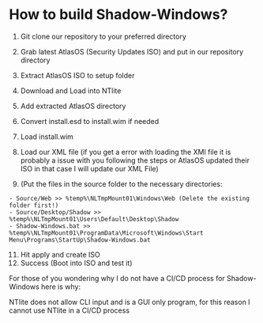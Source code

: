 # How to build Shadow-Windows?

1. Git clone our repository to your preferred directory
2. Grab latest AtlasOS (Security Updates ISO) and put in our repository directory
3. Extract AtlasOS ISO to setup folder
4. Download and Load into NTlite
5. Add extracted AtlasOS directory
6. Convert install.esd to install.wim if needed
7. Load install.wim
8. Load our XML file (if you get a error with loading the XMl file it is probably a issue with you following the steps or AtlasOS updated their ISO in that case I will update our XML File)

9. (Put the files in the source folder to the necessary directories:

```
- Source/Web >> %temp%\NLTmpMount01\Windows\Web (Delete the existing folder first!)
- Source/Desktop/Shadow >> %temp%\NLTmpMount01\Users\Default\Desktop\Shadow
- Shadow-Windows.bat >> %temp%\NLTmpMount01\ProgramData\Microsoft\Windows\Start Menu\Programs\StartUp\Shadow-Windows.bat

```

11. Hit apply and create ISO
12. Success (Boot into ISO and test it)

For those of you wondering why I do not have a CI/CD process for Shadow-Windows here is why:

NTlite does not allow CLI input and is a GUI only program, for this reason I cannot use NTlite in a CI/CD process
